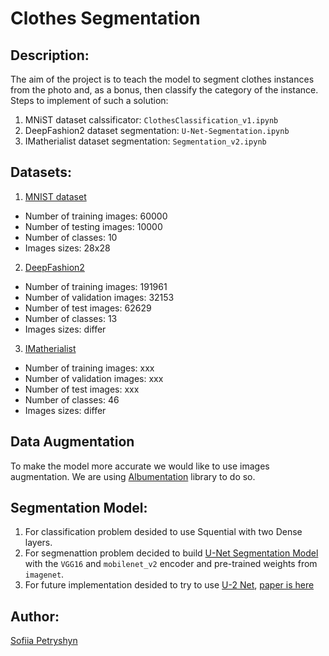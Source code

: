 # Clothes Segmentation 

## Description:
The aim of the project is to teach the model to segment clothes instances from the photo and, as a bonus, then classify the category of the instance.\
Steps to implement of such a solution:
1. MNiST dataset calssificator: `ClothesClassification_v1.ipynb`
2. DeepFashion2 dataset segmentation: `U-Net-Segmentation.ipynb`
3. IMatherialist dataset segmentation: `Segmentation_v2.ipynb`

## Datasets:
1. [MNIST dataset](https://www.tensorflow.org/api_docs/python/tf/keras/datasets/fashion_mnist)
* Number of training images: 60000
* Number of testing images: 10000
* Number of classes: 10
* Images sizes: 28x28
2. [DeepFashion2](https://github.com/switchablenorms/DeepFashion2)
* Number of training images: 191961
* Number of validation images: 32153
* Number of test images: 62629
* Number of classes: 13
* Images sizes: differ
3. [IMatherialist](https://www.kaggle.com/c/imaterialist-fashion-2019-FGVC6/data)
* Number of training images: xxx
* Number of validation images: xxx
* Number of test images: xxx
* Number of classes: 46
* Images sizes: differ

## Data Augmentation
To make the model more accurate we would like to use images augmentation. We are using
 [Albumentation](https://github.com/albumentations-team/albumentations) library to do so.

## Segmentation Model:
1. For classification problem desided to use Squential with two Dense layers.
2. For segmenattion problem decided to build [U-Net Segmentation Model](https://github.com/qubvel/segmentation_models.pytorch) with the `VGG16` and `mobilenet_v2` encoder and pre-trained weights from `imagenet`.
3. For future implementation desided to try to use [U-2 Net](https://github.com/NathanUA/U-2-Net), [paper is here](https://arxiv.org/pdf/2005.09007v2.pdf)

## Author:
[Sofiia Petryshyn](https://github.com/SOFIAshyn/)
